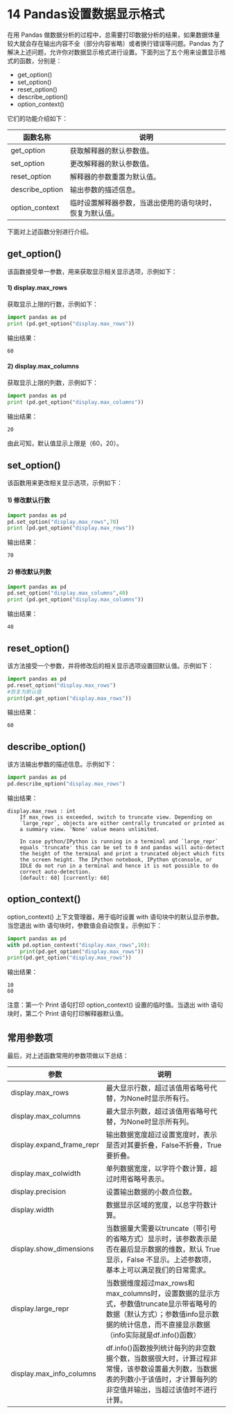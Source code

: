 # 14 Pandas设置数据显示格式

在用 Pandas 做数据分析的过程中，总需要打印数据分析的结果，如果数据体量较大就会存在输出内容不全（部分内容省略）或者换行错误等问题。Pandas 为了解决上述问题，允许你对数据显示格式进行设置。下面列出了五个用来设置显示格式的函数，分别是：

- get_option()
- set_option()
- reset_option()
- describe_option()
- option_context()


它们的功能介绍如下：

| 函数名称        | 说明                                                     |
| --------------- | -------------------------------------------------------- |
| get_option      | 获取解释器的默认参数值。                                 |
| set_option      | 更改解释器的默认参数值。                                 |
| reset_option    | 解释器的参数重置为默认值。                               |
| describe_option | 输出参数的描述信息。                                     |
| option_context  | 临时设置解释器参数，当退出使用的语句块时，恢复为默认值。 |


下面对上述函数分别进行介绍。

## get_option()

该函数接受单一参数，用来获取显示相关显示选项，示例如下：

#### 1) display.max_rows

获取显示上限的行数，示例如下：

```python
import pandas as pd
print (pd.get_option("display.max_rows"))
```

输出结果：

```
60
```

#### 2) display.max_columns

获取显示上限的列数，示例如下：

```python
import pandas as pd
print (pd.get_option("display.max_columns"))
```

输出结果：

```
20
```

由此可知，默认值显示上限是（60，20）。

## set_option()

该函数用来更改相关显示选项，示例如下：

#### 1) 修改默认行数

```python
import pandas as pd
pd.set_option("display.max_rows",70)
print (pd.get_option("display.max_rows"))
```

输出结果：

```
70
```

#### 2) 修改默认列数

```python
import pandas as pd
pd.set_option("display.max_columns",40)
print (pd.get_option("display.max_columns"))
```

输出结果：

```
40
```

## reset_option()

该方法接受一个参数，并将修改后的相关显示选项设置回默认值。示例如下：

```python
import pandas as pd
pd.reset_option("display.max_rows")
#恢复为默认值
print(pd.get_option("display.max_rows"))
```

输出结果：

```
60
```

## describe_option()

该方法输出参数的描述信息。示例如下：

```python
import pandas as pd
pd.describe_option("display.max_rows")
```

输出结果：

```
display.max_rows : int
    If max_rows is exceeded, switch to truncate view. Depending on
    `large_repr`, objects are either centrally truncated or printed as
    a summary view. 'None' value means unlimited.

    In case python/IPython is running in a terminal and `large_repr`
    equals 'truncate' this can be set to 0 and pandas will auto-detect
    the height of the terminal and print a truncated object which fits
    the screen height. The IPython notebook, IPython qtconsole, or
    IDLE do not run in a terminal and hence it is not possible to do
    correct auto-detection.
    [default: 60] [currently: 60]
```

## option_context()

option_context() 上下文管理器，用于临时设置 with 语句块中的默认显示参数。当您退出 with 语句块时，参数值会自动恢复。示例如下：

```python
import pandas as pd
with pd.option_context("display.max_rows",10):
	print(pd.get_option("display.max_rows"))
print(pd.get_option("display.max_rows"))
```

输出结果：

```
10
60
```


注意：第一个 Print 语句打印 option_context() 设置的临时值。当退出 with 语句块时，第二个 Print 语句打印解释器默认值。

## 常用参数项

最后，对上述函数常用的参数项做以下总结：

| 参数                      | 说明                                                         |
| ------------------------- | ------------------------------------------------------------ |
| display.max_rows          | 最大显示行数，超过该值用省略号代替，为None时显示所有行。     |
| display.max_columns       | 最大显示列数，超过该值用省略号代替，为None时显示所有列。     |
| display.expand_frame_repr | 输出数据宽度超过设置宽度时，表示是否对其要折叠，False不折叠，True要折叠。 |
| display.max_colwidth      | 单列数据宽度，以字符个数计算，超过时用省略号表示。           |
| display.precision         | 设置输出数据的小数点位数。                                   |
| display.width             | 数据显示区域的宽度，以总字符数计算。                         |
| display.show_dimensions   | 当数据量大需要以truncate（带引号的省略方式）显示时，该参数表示是否在最后显示数据的维数，默认 True 显示，False 不显示。上述参数项，基本上可以满足我们的日常需求。 |
| display.large_repr        | 当数据维度超过max_rows和max_columns时，设置数据的显示方式，参数值truncate显示带省略号的数据（默认方式）；参数值info显示数据的统计信息，而不直接显示数据（info实际就是df.info()函数） |
| display.max_info_columns  | df.info()函数按列统计每列的非空数据个数，当数据很大时，计算过程非常慢，该参数设置最大列数，当数据表的列数小于该值时，才计算每列的非空值并输出，当超过该值时不进行计算。 |